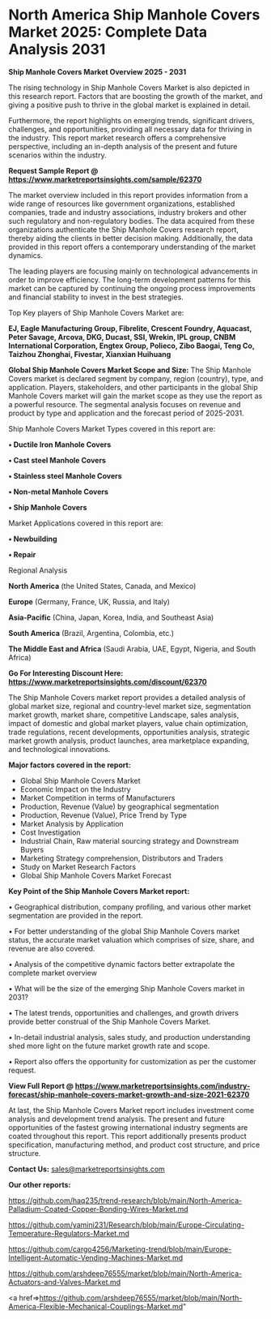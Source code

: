 # North America Ship Manhole Covers Market 2025: Complete Data Analysis 2031

<Strong> Ship Manhole Covers Market Overview 2025 - 2031</strong>

The rising technology in Ship Manhole Covers Market is also depicted in this research report. Factors that are boosting the growth of the market, and giving a positive push to thrive in the global market is explained in detail.

Furthermore, the report highlights on emerging trends, significant drivers, challenges, and opportunities, providing all necessary data for thriving in the industry. This report market research offers a comprehensive perspective, including an in-depth analysis of the present and future scenarios within the industry.

<strong>Request Sample Report @ <a href=https://www.marketreportsinsights.com/sample/62370>https://www.marketreportsinsights.com/sample/62370</a></strong>

The market overview included in this report provides information from a wide range of resources like government organizations, established companies, trade and industry associations, industry brokers and other such regulatory and non-regulatory bodies. The data acquired from these organizations authenticate the Ship Manhole Covers research report, thereby aiding the clients in better decision making. Additionally, the data provided in this report offers a contemporary understanding of the market dynamics.

The leading players are focusing mainly on technological advancements in order to improve efficiency. The long-term development patterns for this market can be captured by continuing the ongoing process improvements and financial stability to invest in the best strategies.

Top Key players of Ship Manhole Covers Market are:

<strong>EJ, Eagle Manufacturing Group, Fibrelite, Crescent Foundry, Aquacast, Peter Savage, Arcova, DKG, Ducast, SSI, Wrekin, IPL group, CNBM International Corporation, Engtex Group, Polieco, Zibo Baogai, Teng Co, Taizhou Zhonghai, Fivestar, Xianxian Huihuang</strong>

<strong><b>Global Ship Manhole Covers Market Scope and Size:</b></strong>
The Ship Manhole Covers market is declared segment by company, region (country), type, and application. Players, stakeholders, and other participants in the global Ship Manhole Covers market will gain the market scope as they use the report as a powerful resource. The segmental analysis focuses on revenue and product by type and application and the forecast period of 2025-2031.

Ship Manhole Covers Market Types covered in this report are:

<strong>• Ductile Iron Manhole Covers

• Cast steel Manhole Covers

• Stainless steel Manhole Covers

• Non-metal Manhole Covers

• Ship Manhole Covers</strong>

Market Applications covered in this report are:

<strong>• Newbuilding

• Repair</strong> 

Regional Analysis

<strong>North America</strong> (the United States, Canada, and Mexico)

<strong>Europe</strong> (Germany, France, UK, Russia, and Italy)

<strong>Asia-Pacific</strong> (China, Japan, Korea, India, and Southeast Asia)

<strong>South America</strong> (Brazil, Argentina, Colombia, etc.)

<strong>The Middle East and Africa</strong> (Saudi Arabia, UAE, Egypt, Nigeria, and South Africa)

<strong>Go For Interesting Discount Here: <a href=https://www.marketreportsinsights.com/discount/62370>https://www.marketreportsinsights.com/discount/62370</a></strong>

The Ship Manhole Covers market report provides a detailed analysis of global market size, regional and country-level market size, segmentation market growth, market share, competitive Landscape, sales analysis, impact of domestic and global market players, value chain optimization, trade regulations, recent developments, opportunities analysis, strategic market growth analysis, product launches, area marketplace expanding, and technological innovations.

<strong><b>Major factors covered in the report:</b></strong>
<ul>
  <li>Global Ship Manhole Covers Market </li>
  <li>Economic Impact on the Industry</li>
  <li>Market Competition in terms of Manufacturers</li>
  <li>Production, Revenue (Value) by geographical segmentation</li>
  <li>Production, Revenue (Value), Price Trend by Type</li>
  <li>Market Analysis by Application</li>
  <li>Cost Investigation</li>
  <li>Industrial Chain, Raw material sourcing strategy and Downstream Buyers</li>
  <li>Marketing Strategy comprehension, Distributors and Traders</li>
  <li>Study on Market Research Factors</li>
  <li>Global Ship Manhole Covers Market Forecast</li>
</ul>

<strong><b>Key Point of the Ship Manhole Covers Market report:</b></strong>

• Geographical distribution, company profiling, and various other market segmentation are provided in the report.

• For better understanding of the global Ship Manhole Covers market status, the accurate market valuation which comprises of size, share, and revenue are also covered.

• Analysis of the competitive dynamic factors better extrapolate the complete market overview

• What will be the size of the emerging Ship Manhole Covers market in 2031?

• The latest trends, opportunities and challenges, and growth drivers provide better construal of the Ship Manhole Covers Market.

• In-detail industrial analysis, sales study, and production understanding shed more light on the future market growth rate and scope.

• Report also offers the opportunity for customization as per the customer request.

<strong><b>View Full Report @ <a href=https://www.marketreportsinsights.com/industry-forecast/ship-manhole-covers-market-growth-and-size-2021-62370>https://www.marketreportsinsights.com/industry-forecast/ship-manhole-covers-market-growth-and-size-2021-62370</a></b></strong>


At last, the Ship Manhole Covers Market report includes investment come analysis and development trend analysis. The present and future opportunities of the fastest growing international industry segments are coated throughout this report. This report additionally presents product specification, manufacturing method, and product cost structure, and price structure.

<strong>Contact Us:</strong>
sales@marketreportsinsights.com

<strong>Our other reports:</strong>

<a href=https://github.com/haq235/trend-research/blob/main/North-America-Palladium-Coated-Copper-Bonding-Wires-Market.md>https://github.com/haq235/trend-research/blob/main/North-America-Palladium-Coated-Copper-Bonding-Wires-Market.md</a>

<a href=https://github.com/yamini231/Research/blob/main/Europe-Circulating-Temperature-Regulators-Market.md>https://github.com/yamini231/Research/blob/main/Europe-Circulating-Temperature-Regulators-Market.md</a>

<a href=https://github.com/cargo4256/Marketing-trend/blob/main/Europe-Intelligent-Automatic-Vending-Machines-Market.md>https://github.com/cargo4256/Marketing-trend/blob/main/Europe-Intelligent-Automatic-Vending-Machines-Market.md</a>

<a href=https://github.com/arshdeep76555/market/blob/main/North-America-Actuators-and-Valves-Market.md>https://github.com/arshdeep76555/market/blob/main/North-America-Actuators-and-Valves-Market.md</a>

<a href=>https://github.com/arshdeep76555/market/blob/main/North-America-Flexible-Mechanical-Couplings-Market.md</a>"
